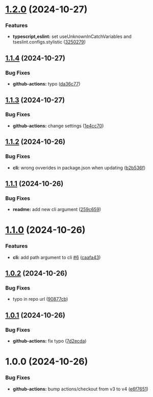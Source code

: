 # [1.2.0](https://github.com/kamdz/dx/compare/v1.1.4...v1.2.0) (2024-10-27)


### Features

* **typescript,eslint:** set useUnknownInCatchVariables and tseslint.configs.stylistic ([3250279](https://github.com/kamdz/dx/commit/32502790f0a5d56067bd696ad58de096dcdd3163))

## [1.1.4](https://github.com/kamdz/dx/compare/v1.1.3...v1.1.4) (2024-10-27)


### Bug Fixes

* **github-actions:** typo ([da36c77](https://github.com/kamdz/dx/commit/da36c775bbdb2e633f743d6fb1e9b6c434268521))

## [1.1.3](https://github.com/kamdz/dx/compare/v1.1.2...v1.1.3) (2024-10-27)


### Bug Fixes

* **github-actions:** change settings ([1e4cc70](https://github.com/kamdz/dx/commit/1e4cc704a30a5a4d97f670a470899ed628b4977b))

## [1.1.2](https://github.com/kamdz/dx/compare/v1.1.1...v1.1.2) (2024-10-26)


### Bug Fixes

* **cli:** wrong ovverides in package.json when updating ([b2b536f](https://github.com/kamdz/dx/commit/b2b536f8f1549cf86688173e9429cf03c2cfe91f))

## [1.1.1](https://github.com/kamdz/dx/compare/v1.1.0...v1.1.1) (2024-10-26)


### Bug Fixes

* **readme:** add new cli argument ([259c659](https://github.com/kamdz/dx/commit/259c659efadf458a9c05f7be377c11f0b5c01435))

# [1.1.0](https://github.com/kamdz/dx/compare/v1.0.2...v1.1.0) (2024-10-26)


### Features

* **cli:** add path argument to cli [#6](https://github.com/kamdz/dx/issues/6) ([caafa43](https://github.com/kamdz/dx/commit/caafa43894564f3c515df47f1ba040b08d01785e))

## [1.0.2](https://github.com/kamdz/dx/compare/v1.0.1...v1.0.2) (2024-10-26)


### Bug Fixes

* typo in repo url ([90877cb](https://github.com/kamdz/dx/commit/90877cbbaf454154f6c1364a64f728da2075f5af))

## [1.0.1](https://github.com/kamdz/dx/compare/v1.0.0...v1.0.1) (2024-10-26)


### Bug Fixes

* **github-actions:** fix typo ([7d2ecda](https://github.com/kamdz/dx/commit/7d2ecda5cc3cf4fde009db153679ebf8220d4aa7))

# 1.0.0 (2024-10-26)


### Bug Fixes

* **github-actions:** bump actions/checkout from v3 to v4 ([e6f7651](https://github.com/kamdz/dx/commit/e6f7651636d9b6ab7e3cf29b39ac7474ac69a97c))
